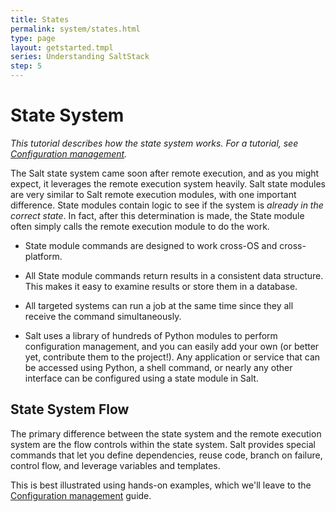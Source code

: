 ```yaml
---
title: States
permalink: system/states.html
type: page
layout: getstarted.tmpl
series: Understanding SaltStack
step: 5
---
```


# State System

*This tutorial describes how the state system works. For a tutorial, see [Configuration management](/en/getstarted/config/).*

The Salt state system came soon after remote execution, and as you might expect, it leverages the remote execution system heavily. Salt state modules are very similar to Salt remote execution modules, with one important difference. State modules contain logic to see if the system is *already in the correct state*. In fact, after this determination is made, the State module often simply calls the remote execution module to do the work.

- State module commands are designed to work cross-OS and cross-platform.

- All State module commands return results in a consistent data structure. This makes it easy to examine results or store them in a database.

- All targeted systems can run a job at the same time since they all receive the command simultaneously.

- Salt uses a library of hundreds of Python modules to perform configuration management, and you can easily add your own (or better yet, contribute them to the project!). Any application or service that can be accessed using Python, a shell command, or nearly any other interface can be configured using a state module in Salt.

## State System Flow

The primary difference between the state system and the remote execution system are the flow controls within the state system. Salt provides special commands that let you define dependencies, reuse code, branch on failure, control flow, and leverage variables and templates.

This is best illustrated using hands-on examples, which we'll leave to the [Configuration management](/en/getstarted/config/) guide.

